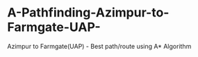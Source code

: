 # A-Pathfinding-Azimpur-to-Farmgate-UAP-
Azimpur to Farmgate(UAP) - Best path/route using A* Algorithm

